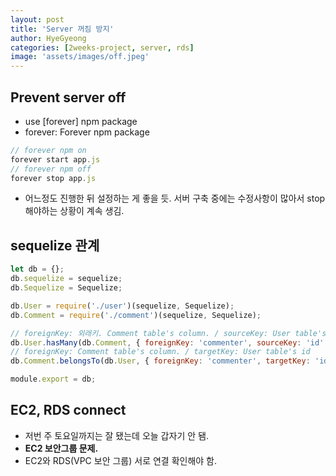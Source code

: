 ```yaml
---
layout: post
title: 'Server 꺼짐 방지'
author: HyeGyeong
categories: [2weeks-project, server, rds]
image: 'assets/images/off.jpeg'
---
```


## Prevent server off

- use [forever] npm package
- forever: Forever npm package

```js
// forever npm on
forever start app.js
// forever npm off
forever stop app.js
```

- 어느정도 진행한 뒤 설정하는 게 좋을 듯. 서버 구축 중에는 수정사항이 많아서 stop해야하는 상황이 계속 생김.

## sequelize 관계

```js
let db = {};
db.sequelize = sequelize;
db.Sequelize = Sequelize;

db.User = require('./user')(sequelize, Sequelize);
db.Comment = require('./comment')(sequelize, Sequelize);

// foreignKey: 외래키. Comment table's column. / sourceKey: User table's id
db.User.hasMany(db.Comment, { foreignKey: 'commenter', sourceKey: 'id' });
// foreignKey: Comment table's column. / targetKey: User table's id
db.Comment.belongsTo(db.User, { foreignKey: 'commenter', targetKey: 'id' });

module.export = db;
```

## EC2, RDS connect

- 저번 주 토요일까지는 잘 됐는데 오늘 갑자기 안 됌.
- **EC2 보안그룹 문제.**
- EC2와 RDS(VPC 보안 그룹) 서로 연결 확인해야 함.
